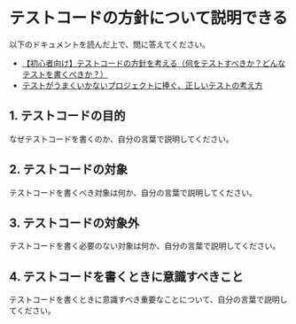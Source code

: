 # テストコードの方針について説明できる

以下のドキュメントを読んだ上で、問に答えてください。

- [【初心者向け】テストコードの方針を考える（何をテストすべきか？どんなテストを書くべきか？）](https://qiita.com/jnchito/items/2a5d3e15761fd413657a)
- [テストがうまくいかないプロジェクトに捧ぐ、正しいテストの考え方](https://qiita.com/geshi/items/74ed21615e1ba2ad539d)

## 1. テストコードの目的

なぜテストコードを書くのか、自分の言葉で説明してください。

## 2. テストコードの対象

テストコードを書くべき対象は何か、自分の言葉で説明してください。

## 3. テストコードの対象外

テストコードを書く必要のない対象は何か、自分の言葉で説明してください。

## 4. テストコードを書くときに意識すべきこと

テストコードを書くときに意識すべき重要なことについて、自分の言葉で説明してください。
